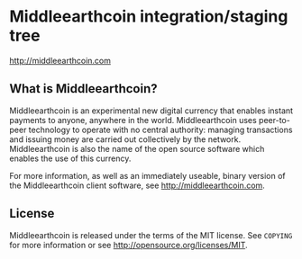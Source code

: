 Middleearthcoin integration/staging tree
================================

http://middleearthcoin.com


What is Middleearthcoin?
----------------

Middleearthcoin is an experimental new digital currency that enables instant payments to
anyone, anywhere in the world. Middleearthcoin uses peer-to-peer technology to operate
with no central authority: managing transactions and issuing money are carried
out collectively by the network. Middleearthcoin is also the name of the open source
software which enables the use of this currency.

For more information, as well as an immediately useable, binary version of
the Middleearthcoin client software, see http://middleearthcoin.com.

License
-------

Middleearthcoin is released under the terms of the MIT license. See `COPYING` for more
information or see http://opensource.org/licenses/MIT.
